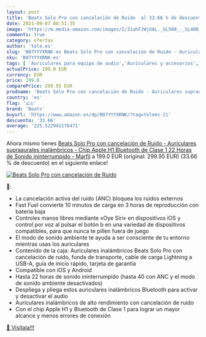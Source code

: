 ```yaml
---
layout: post
title: 'Beats Solo Pro con cancelación de Ruido  al 33.66 % de descuento'
date: 2021-09-07 08:51:35
image: 'https://m.media-amazon.com/images/I/31ahFJWjXAL._SL500_._SL400_.jpg'
comments: true
category: ofertas
author: 'tole.es'
slug: 'B07YYYXRNK-es Beats Solo Pro con cancelación de Ruido - Auriculares...'
sku: 'B07YYYXRNK-es'
tags: [ 'Auriculares para equipo de audio','Auriculares y accesorios','Electrónica','apple','beats', ]
actualPrice: 199.0 EUR
currency: EUR
price: 199.0
comparePrice: 299.95 EUR
prodname: 'Beats Solo Pro con cancelación de Ruido - Auriculares supraaurales inalámbricos - Chip Apple H1  Bluetooth de Clase 1  22 Horas de Sonido ininterrumpido - Marfil'
country: 'es'
flag: '🇪🇸'
brand: 'Beats'
buyurl: 'https://www.amazon.es/dp/B07YYYXRNK/?tag=tolees-21'
descuento: '33.66'
average: '225.522941176471'
---
```


Ahora mismo tienes [Beats Solo Pro con cancelación de Ruido - Auriculares supraaurales inalámbricos - Chip Apple H1  Bluetooth de Clase 1  22 Horas de Sonido ininterrumpido - Marfil](https://www.amazon.es/dp/B07YYYXRNK/?tag=tolees-21) a 199.0 EUR (original: 299.95 EUR) (33.66 %  de descuento) en el siguiente enlace!

[![Beats Solo Pro con cancelación de Ruido ](https://m.media-amazon.com/images/I/31ahFJWjXAL._SL500_._SL400_.jpg)](https://www.amazon.es/dp/B07YYYXRNK/?tag=tolees-21)

🔎:

- La cancelación activa del ruido (ANC) bloquea los ruidos externos
- Fast Fuel convierte 10 minutos de carga en 3 horas de reproducción con batería baja
- Controles manos libres mediante «Oye Siri» en dispositivos iOS y control por voz al pulsar el botón b en una variedad de dispositivos compatibles, para que nunca te pillen fuera de juego
- El modo de sonido ambiente te ayuda a ser consciente de tu entorno mientras usas los auriculares
- Contenido de la caja: Auriculares inalámbricos Beats Solo Pro con cancelación de ruido, funda de transporte, cable de carga Lightning a USB-A, guía de inicio rápido, tarjeta de garantía
- Compatible con iOS y Android
- Hasta 22 horas de sonido ininterrumpido (hasta 40 con ANC y el modo de sonido ambiente desactivados)
- Despliega y pliega estos auriculares inalámbricos Bluetooth para activar y desactivar el audio
- Auriculares inalámbricos de alto rendimiento con cancelación de ruido
- Con el chip Apple H1 y Bluetooth de Clase 1 para lograr un mayor alcance y menos errores de conexión

[🛒 Visítala!!!](https://www.amazon.es/dp/B07YYYXRNK/?tag=tolees-21)
